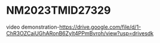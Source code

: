 # NM2023TMID27329
video demonstration-https://drive.google.com/file/d/1-ChR3OZCaiUGhARonB6Zylt4PPmBvroh/view?usp=drivesdk
